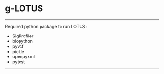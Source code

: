 # g-LOTUS

----
Required python package to run LOTUS :
  - SigProfiler
  - biopython
  - pyvcf
  - pickle
  - openpyxml
  - pytest
----

